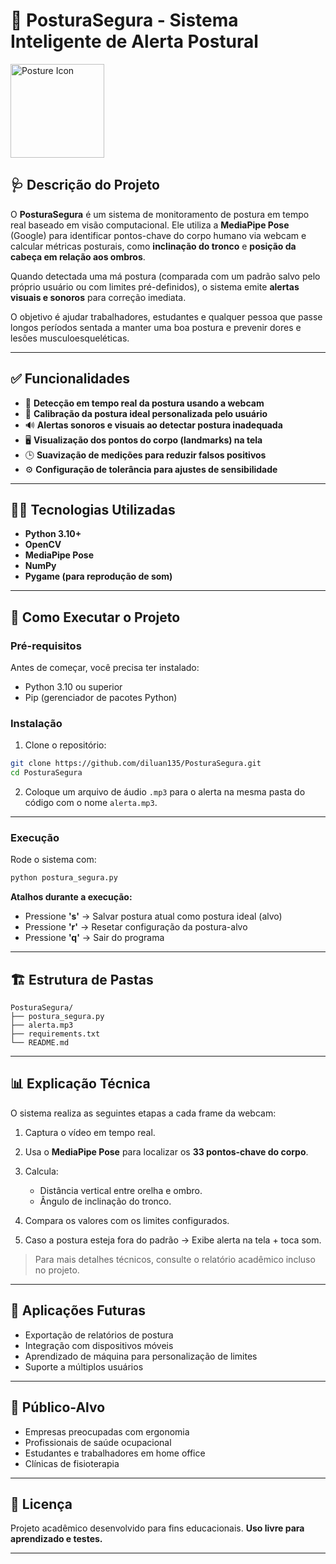 # 📏 PosturaSegura - Sistema Inteligente de Alerta Postural

<img src="https://upload.wikimedia.org/wikipedia/commons/thumb/1/1c/Human_body_silhouette.png/240px-Human_body_silhouette.png" alt="Posture Icon" width="150"/>

## 🩺 Descrição do Projeto

O **PosturaSegura** é um sistema de monitoramento de postura em tempo real baseado em visão computacional. Ele utiliza a **MediaPipe Pose** (Google) para identificar pontos-chave do corpo humano via webcam e calcular métricas posturais, como **inclinação do tronco** e **posição da cabeça em relação aos ombros**.

Quando detectada uma má postura (comparada com um padrão salvo pelo próprio usuário ou com limites pré-definidos), o sistema emite **alertas visuais e sonoros** para correção imediata.

O objetivo é ajudar trabalhadores, estudantes e qualquer pessoa que passe longos períodos sentada a manter uma boa postura e prevenir dores e lesões musculoesqueléticas.

---

## ✅ Funcionalidades

* 📸 **Detecção em tempo real da postura usando a webcam**
* 🎯 **Calibração da postura ideal personalizada pelo usuário**
* 🔊 **Alertas sonoros e visuais ao detectar postura inadequada**
* 🖥️ **Visualização dos pontos do corpo (landmarks) na tela**
* 🕒 **Suavização de medições para reduzir falsos positivos**
* ⚙️ **Configuração de tolerância para ajustes de sensibilidade**

---

## 🧑‍💻 Tecnologias Utilizadas

* **Python 3.10+**
* **OpenCV**
* **MediaPipe Pose**
* **NumPy**
* **Pygame (para reprodução de som)**

---

## 🚀 Como Executar o Projeto

### Pré-requisitos

Antes de começar, você precisa ter instalado:

* Python 3.10 ou superior
* Pip (gerenciador de pacotes Python)

### Instalação

1. Clone o repositório:

```bash
git clone https://github.com/diluan135/PosturaSegura.git
cd PosturaSegura
```

2. Coloque um arquivo de áudio `.mp3` para o alerta na mesma pasta do código com o nome `alerta.mp3`.

---

### Execução

Rode o sistema com:

```bash
python postura_segura.py
```

**Atalhos durante a execução:**

* Pressione **'s'** → Salvar postura atual como postura ideal (alvo)
* Pressione **'r'** → Resetar configuração da postura-alvo
* Pressione **'q'** → Sair do programa

---

## 🏗️ Estrutura de Pastas

```
PosturaSegura/
├── postura_segura.py
├── alerta.mp3
├── requirements.txt
└── README.md
```

---

## 📊 Explicação Técnica

O sistema realiza as seguintes etapas a cada frame da webcam:

1. Captura o vídeo em tempo real.
2. Usa o **MediaPipe Pose** para localizar os **33 pontos-chave do corpo**.
3. Calcula:

   * Distância vertical entre orelha e ombro.
   * Ângulo de inclinação do tronco.
4. Compara os valores com os limites configurados.
5. Caso a postura esteja fora do padrão → Exibe alerta na tela + toca som.

> Para mais detalhes técnicos, consulte o relatório acadêmico incluso no projeto.

---

## 🎯 Aplicações Futuras

* Exportação de relatórios de postura
* Integração com dispositivos móveis
* Aprendizado de máquina para personalização de limites
* Suporte a múltiplos usuários

---

## 👥 Público-Alvo

* Empresas preocupadas com ergonomia
* Profissionais de saúde ocupacional
* Estudantes e trabalhadores em home office
* Clínicas de fisioterapia

---

## 📜 Licença

Projeto acadêmico desenvolvido para fins educacionais.
**Uso livre para aprendizado e testes.**

---

